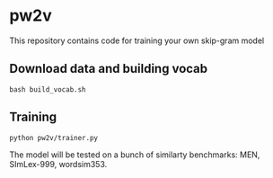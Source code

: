 # pw2v
This repository contains code for training your own skip-gram model

## Download data and building vocab
```
bash build_vocab.sh
```

## Training
```
python pw2v/trainer.py
```
The model will be tested on a bunch of similarty benchmarks: MEN, SImLex-999, wordsim353.